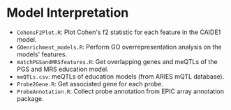 # Model Interpretation
* `CohensF2Plot.R`: Plot Cohen's f2 statistic for each feature in the CAIDE1 model.
* `GOenrichment_models.R`: Perform GO overrepresentation analysis on the models' features.
* `matchPGSandMRSfeatures.R`: Get overlapping genes and meQTLs of the PGS and MRS education model.
* `meQTLs.csv`: meQTLs of education models (from ARIES mQTL database).
* `Probe2Gene.R`: Get associated gene for each probe.
* `ProbeAnnotation.R`: Collect probe annotation from EPIC array annotation package.

